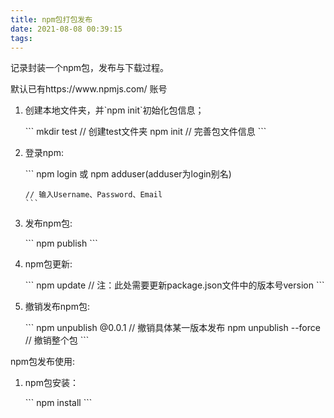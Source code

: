 ```yaml
---
title: npm包打包发布
date: 2021-08-08 00:39:15
tags:
---
```


<p>记录封装一个npm包，发布与下载过程。</p>

<!-- more -->

<p>默认已有https://www.npmjs.com/ 账号</p>
<ol>
  <li>
    <p>创建本地文件夹，并`npm init`初始化包信息；</p>
    ```
    mkdir test // 创建test文件夹
    npm init // 完善包文件信息
    ```
  </li>
  <li>
    <p>登录npm:</p>
    ```
    npm login 或 npm adduser(adduser为login别名)

    // 输入Username、Password、Email
    ```

  </li>
  <li>
    <p>发布npm包:</p>
    ```
    npm publish
    ```
  </li>
  <li>
    <p>npm包更新:</p>
    ```
    npm update // 注：此处需要更新package.json文件中的版本号version
    ```
  </li>
  <li>
    <p>撤销发布npm包:</p>
    ```
     npm unpublish <package>@0.0.1 // 撤销具体某一版本发布
     npm unpublish <package> --force // 撤销整个包
    ```
  </li>
</ol>

<p>npm包发布使用:</p>
<ol>
  <li>
    <p>npm包安装：</p>
    ```
    npm install <package>
    ```
  </li>
</ol>
